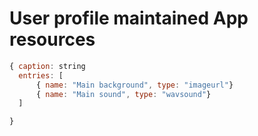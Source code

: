 # User profile maintained App resources


```Javascript
{ caption: string 
  entries: [
      { name: "Main background", type: "imageurl"}
      { name: "Main sound", type: "wavsound"}
  ]

}

```
